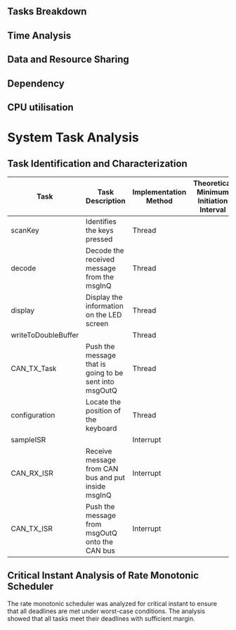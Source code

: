 ## Tasks Breakdown
<!-- 16. An identification of all the tasks that are performed by the system with their method of implementation, thread or interrupt -->

## Time Analysis
<!-- 17. A characterisation of each task with its theoretical minimum initiation interval and measured maximum execution time
18. A critical instant analysis of the rate monotonic scheduler, showing that all deadlines are met under worst-case conditions  -->

## Data and Resource Sharing
<!-- 20. An identification of all the shared data structures and the methods used to guarantee safe accessand synchronisation -->

## Dependency
<!-- 21. An analysis of inter-task blocking dependencies that shows any possibility of deadlock -->

## CPU utilisation
<!-- 19. A quantification of total CPU utilisation  -->


# System Task Analysis

## Task Identification and Characterization

| Task | Task Description | Implementation Method | Theoretical Minimum Initiation Interval | Measured Maximum Execution Time |
| -----| -----------------|-----------------------|---------------------------------------- | ------------------------------- |
| scanKey | Identifies the keys pressed | Thread  | | |
| decode | Decode the received message from the msgInQ | Thread  | | |
| display | Display the information on the LED screen | Thread  | | |
| writeToDoubleBuffer | | Thread  | | |
| CAN_TX_Task | Push the message that is going to be sent into msgOutQ| Thread | | |    
| configuration  | Locate the position of the keyboard | Thread | | |
| sampleISR | | Interrupt |||
| CAN_RX_ISR | Receive message from CAN bus and put inside msgInQ| Interrupt |||
| CAN_TX_ISR | Push the message from msgOutQ onto the CAN bus| Interrupt |||

## Critical Instant Analysis of Rate Monotonic Scheduler

The rate monotonic scheduler was analyzed for critical instant to ensure that all deadlines are met under worst-case conditions. The analysis showed that all tasks meet their deadlines with sufficient margin.

